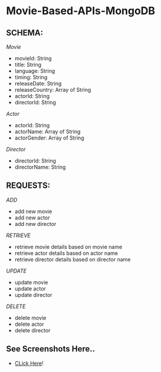 # Movie-Based-APIs-MongoDB

## SCHEMA:

_Movie_
- movieId: String
- title: String
- language: String
- timing: String
- releaseDate: String
- releaseCountry: Array of String
- actorId: String
- directorId: String

_Actor_
- actorId: String
- actorName: Array of String
- actorGender: Array of String

_Director_
- directorId: String
- directorName: String

## REQUESTS:

_ADD_
- add new movie
- add new actor
- add new director

_RETRIEVE_
- retrieve movie details based on movie name
- retrieve actor details based on actor name
- retrieve director details based on director name

_UPDATE_
- update movie 
- update actor
- update director 

_DELETE_
- delete movie
- delete actor
- delete director

## See Screenshots Here..
- [CLick Here](https://github.com/KhushiPatel12/Movie-Based-APIs-MongoDB/tree/main/Assignment-6/Postman)!
